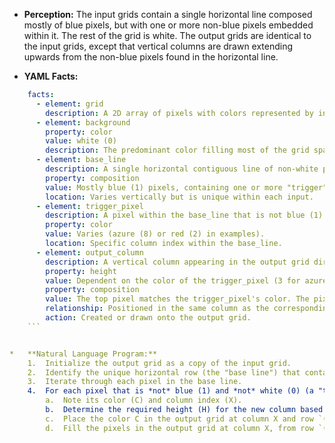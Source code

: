 *   **Perception:** The input grids contain a single horizontal line composed mostly of blue pixels, but with one or more non-blue pixels embedded within it. The rest of the grid is white. The output grids are identical to the input grids, except that vertical columns are drawn extending upwards from the non-blue pixels found in the horizontal line.

*   **YAML Facts:**
    
```yaml
    facts:
      - element: grid
        description: A 2D array of pixels with colors represented by integers 0-9.
      - element: background
        property: color
        value: white (0)
        description: The predominant color filling most of the grid space.
      - element: base_line
        description: A single horizontal contiguous line of non-white pixels found in the input grid.
        property: composition
        value: Mostly blue (1) pixels, containing one or more "trigger" pixels of other colors (e.g., azure (8), red (2)).
        location: Varies vertically but is unique within each input.
      - element: trigger_pixel
        description: A pixel within the base_line that is not blue (1).
        property: color
        value: Varies (azure (8) or red (2) in examples).
        location: Specific column index within the base_line.
      - element: output_column
        description: A vertical column appearing in the output grid directly above a trigger_pixel.
        property: height
        value: Dependent on the color of the trigger_pixel (3 for azure (8), 4 for red (2)).
        property: composition
        value: The top pixel matches the trigger_pixel's color. The pixels below it, down to the row above the base_line, are blue (1).
        relationship: Positioned in the same column as the corresponding trigger_pixel.
        action: Created or drawn onto the output grid.
    ```


*   **Natural Language Program:**
    1.  Initialize the output grid as a copy of the input grid.
    2.  Identify the unique horizontal row (the "base line") that contains non-white pixels.
    3.  Iterate through each pixel in the base line.
    4.  For each pixel that is *not* blue (1) and *not* white (0) (a "trigger pixel"):
        a.  Note its color (C) and column index (X).
        b.  Determine the required height (H) for the new column based on the color C: if C is azure (8), H is 3; if C is red (2), H is 4.
        c.  Place the color C in the output grid at column X and row `(base_line_row - H + 1)`.
        d.  Fill the pixels in the output grid at column X, from row `(base_line_row - H + 2)` up to `(base_line_row - 1)`, with the color blue (1).